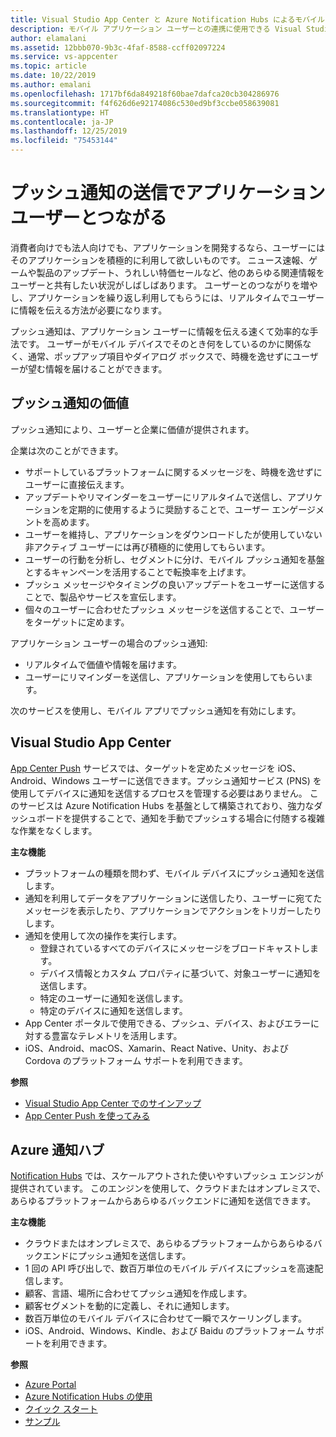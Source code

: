 ```yaml
---
title: Visual Studio App Center と Azure Notification Hubs によるモバイル アプリのプッシュ通知の重要性
description: モバイル アプリケーション ユーザーとの連携に使用できる Visual Studio App Center などのサービスについて説明します。
author: elamalani
ms.assetid: 12bbb070-9b3c-4faf-8588-ccff02097224
ms.service: vs-appcenter
ms.topic: article
ms.date: 10/22/2019
ms.author: emalani
ms.openlocfilehash: 1717bf6da849218f60bae7dafca20cb304286976
ms.sourcegitcommit: f4f626d6e92174086c530ed9bf3ccbe058639081
ms.translationtype: HT
ms.contentlocale: ja-JP
ms.lasthandoff: 12/25/2019
ms.locfileid: "75453144"
---
```

# <a name="engage-with-your-application-users-by-sending-push-notifications"></a>プッシュ通知の送信でアプリケーション ユーザーとつながる

消費者向けでも法人向けでも、アプリケーションを開発するなら、ユーザーにはそのアプリケーションを積極的に利用して欲しいものです。 ニュース速報、ゲームや製品のアップデート、うれしい特価セールなど、他のあらゆる関連情報をユーザーと共有したい状況がしばしばあります。 ユーザーとのつながりを増やし、アプリケーションを繰り返し利用してもらうには、リアルタイムでユーザーに情報を伝える方法が必要になります。

プッシュ通知は、アプリケーション ユーザーに情報を伝える速くて効率的な手法です。 ユーザーがモバイル デバイスでそのとき何をしているのかに関係なく、通常、ポップアップ項目やダイアログ ボックスで、時機を逸せずにユーザーが望む情報を届けることができます。

## <a name="value-of-push-notifications"></a>プッシュ通知の価値
プッシュ通知により、ユーザーと企業に価値が提供されます。

企業は次のことができます。
- サポートしているプラットフォームに関するメッセージを、時機を逸せずにユーザーに直接伝えます。
- アップデートやリマインダーをユーザーにリアルタイムで送信し、アプリケーションを定期的に使用するように奨励することで、ユーザー エンゲージメントを高めます。
- ユーザーを維持し、アプリケーションをダウンロードしたが使用していない非アクティブ ユーザーには再び積極的に使用してもらいます。
- ユーザーの行動を分析し、セグメントに分け、モバイル プッシュ通知を基盤とするキャンペーンを活用することで転換率を上げます。
- プッシュ メッセージやタイミングの良いアップデートをユーザーに送信することで、製品やサービスを宣伝します。
- 個々のユーザーに合わせたプッシュ メッセージを送信することで、ユーザーをターゲットに定めます。

アプリケーション ユーザーの場合のプッシュ通知:
- リアルタイムで価値や情報を届けます。
- ユーザーにリマインダーを送信し、アプリケーションを使用してもらいます。

次のサービスを使用し、モバイル アプリでプッシュ通知を有効にします。

## <a name="visual-studio-app-center"></a>Visual Studio App Center
[App Center Push](/appcenter/push/) サービスでは、ターゲットを定めたメッセージを iOS、Android、Windows ユーザーに送信できます。プッシュ通知サービス (PNS) を使用してデバイスに通知を送信するプロセスを管理する必要はありません。 このサービスは Azure Notification Hubs を基盤として構築されており、強力なダッシュボードを提供することで、通知を手動でプッシュする場合に付随する複雑な作業をなくします。

**主な機能**
- プラットフォームの種類を問わず、モバイル デバイスにプッシュ通知を送信します。
- 通知を利用してデータをアプリケーションに送信したり、ユーザーに宛てたメッセージを表示したり、アプリケーションでアクションをトリガーしたりします。
- 通知を使用して次の操作を実行します。 
    - 登録されているすべてのデバイスにメッセージをブロードキャストします。
    - デバイス情報とカスタム プロパティに基づいて、対象ユーザーに通知を送信します。
    - 特定のユーザーに通知を送信します。
    - 特定のデバイスに通知を送信します。
- App Center ポータルで使用できる、プッシュ、デバイス、およびエラーに対する豊富なテレメトリを活用します。
- iOS、Android、macOS、Xamarin、React Native、Unity、および Cordova のプラットフォーム サポートを利用できます。

**参照**
- [Visual Studio App Center でのサインアップ](https://appcenter.ms/signup?utm_source=Mobile%20Development%20Docs&utm_medium=Azure&utm_campaign=New%20azure%20docs)
- [App Center Push を使ってみる](/appcenter/push/)

## <a name="azure-notification-hubs"></a>Azure 通知ハブ
[Notification Hubs](/azure/notification-hubs/notification-hubs-push-notification-overview) では、スケールアウトされた使いやすいプッシュ エンジンが提供されています。 このエンジンを使用して、クラウドまたはオンプレミスで、あらゆるプラットフォームからあらゆるバックエンドに通知を送信できます。

**主な機能**
- クラウドまたはオンプレミスで、あらゆるプラットフォームからあらゆるバックエンドにプッシュ通知を送信します。
- 1 回の API 呼び出しで、数百万単位のモバイル デバイスにプッシュを高速配信します。
- 顧客、言語、場所に合わせてプッシュ通知を作成します。
- 顧客セグメントを動的に定義し、それに通知します。
- 数百万単位のモバイル デバイスに合わせて一瞬でスケーリングします。
- iOS、Android、Windows、Kindle、および Baidu のプラットフォーム サポートを利用できます。
        
**参照**
- [Azure Portal](https://portal.azure.com) 
- [Azure Notification Hubs の使用](/azure/notification-hubs/)
- [クイック スタート](/azure/notification-hubs/create-notification-hub-portal)
- [サンプル](/azure/notification-hubs/samples)
